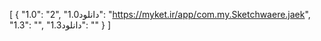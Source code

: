 [
  {
    "1.0": "2",
    "1.0دانلود": "https://myket.ir/app/com.my.Sketchwaere.jaek",
    "1.3": "",
    "1.3دانلود": ""
  }
]
